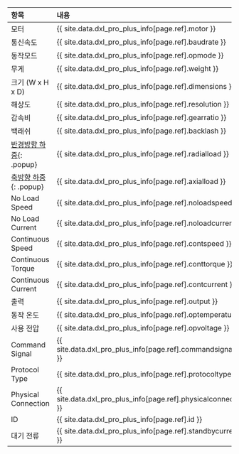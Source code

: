 
| 항목                | 내용                                                           |
|:--------------------|:---------------------------------------------------------------|
| 모터                | {{ site.data.dxl_pro_plus_info[page.ref].motor }}                  |
| 통신속도            | {{ site.data.dxl_pro_plus_info[page.ref].baudrate }}               |
| 동작모드            | {{ site.data.dxl_pro_plus_info[page.ref].opmode }}               |
| 무게                | {{ site.data.dxl_pro_plus_info[page.ref].weight }}                 |
| 크기 (W x H x D)    | {{ site.data.dxl_pro_plus_info[page.ref].dimensions }}             |
| 해상도              | {{ site.data.dxl_pro_plus_info[page.ref].resolution }}             |
| 감속비              | {{ site.data.dxl_pro_plus_info[page.ref].gearratio }}              |
| 백래쉬              | {{ site.data.dxl_pro_plus_info[page.ref].backlash }}               |{% if site.data.dxl_pro_plus_info[page.ref].radialload != 'N/A' %}
| [반경방향 하중]{: .popup}| {{ site.data.dxl_pro_plus_info[page.ref].radialload }}         |{% else %}{% endif %}{% if site.data.dxl_pro_plus_info[page.ref].axialload != 'N/A' %}
| [축방향 하중]{: .popup} | {{ site.data.dxl_pro_plus_info[page.ref].axialload }}          |{% else %}{% endif %}
| No Load Speed       | {{ site.data.dxl_pro_plus_info[page.ref].noloadspeed }}            |
| No Load Current     | {{ site.data.dxl_pro_plus_info[page.ref].noloadcurrent }}          |
| Continuous Speed    | {{ site.data.dxl_pro_plus_info[page.ref].contspeed }}              |
| Continuous Torque   | {{ site.data.dxl_pro_plus_info[page.ref].conttorque }}             |
| Continuous Current  | {{ site.data.dxl_pro_plus_info[page.ref].contcurrent }}            |
| 출력                | {{ site.data.dxl_pro_plus_info[page.ref].output }}                 |
| 동작 온도           | {{ site.data.dxl_pro_plus_info[page.ref].optemperature }}          |
| 사용 전압           | {{ site.data.dxl_pro_plus_info[page.ref].opvoltage }}              |
| Command Signal      | {{ site.data.dxl_pro_plus_info[page.ref].commandsignalkr }}        |
| Protocol Type       | {{ site.data.dxl_pro_plus_info[page.ref].protocoltypekr }}         |
| Physical Connection | {{ site.data.dxl_pro_plus_info[page.ref].physicalconnection }}     |
| ID                  | {{ site.data.dxl_pro_plus_info[page.ref].id }}                     |
| 대기 전류           | {{ site.data.dxl_pro_plus_info[page.ref].standbycurrent }}         |

[반경방향 하중]: /docs/kr/popup/axial_radial_pro/
[축방향 하중]: /docs/kr/popup/axial_radial_pro/
